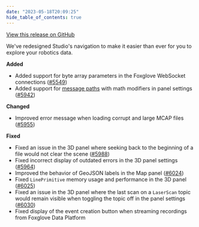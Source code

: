 ```yaml
---
date: "2023-05-18T20:09:25"
hide_table_of_contents: true
---
```

[View this release on GitHub](https://github.com/foxglove/studio/releases/tag/v1.54.0)

We've redesigned Studio's navigation to make it easier than ever for you to explore your robotics data.

**Added**

- Added support for byte array parameters in the Foxglove WebSocket connections ([#5549](https://github.com/foxglove/studio/pull/5549))
- Added support for [message paths](https://foxglove.dev/docs/studio/app-concepts/message-path-syntax) with math modifiers in panel settings ([#5942](https://github.com/foxglove/studio/pull/5942))

**Changed**

- Improved error message when loading corrupt and large MCAP files ([#5955](https://github.com/foxglove/studio/pull/5955))

**Fixed**

- Fixed an issue in the 3D panel where seeking back to the beginning of a file would not clear the scene ([#5988](https://github.com/foxglove/studio/pull/5988))
- Fixed incorrect display of outdated errors in the 3D panel settings ([#5964](https://github.com/foxglove/studio/pull/5964))
- Improved the behavior of GeoJSON labels in the Map panel ([#6024](https://github.com/foxglove/studio/pull/6024))
- Fixed `LinePrimitive` memory usage and performance in the 3D panel ([#6025](https://github.com/foxglove/studio/pull/6025))
- Fixed an issue in the 3D panel where the last scan on a `LaserScan` topic would remain visible when toggling the topic off in the panel settings ([#6030](https://github.com/foxglove/studio/pull/6030))
- Fixed display of the event creation button when streaming recordings from Foxglove Data Platform